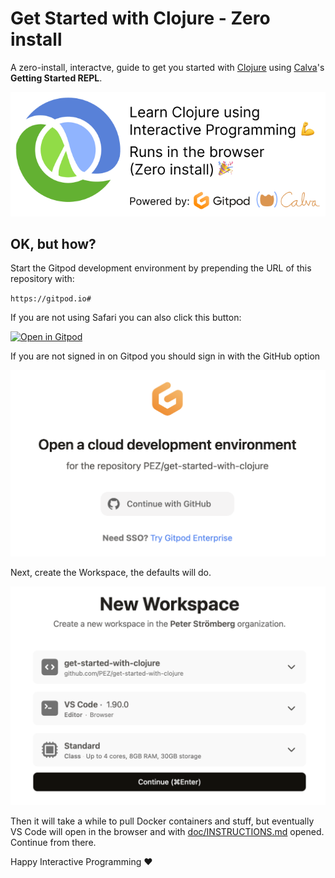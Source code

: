 # Get Started with Clojure - Zero install

A zero-install, interactve, guide to get you started with [Clojure](https://clojure.org/) using [Calva](https://calva.io/)'s **Getting Started REPL**.

![Clojure and Calva](doc/get-started-with-clojure-header-wo-header.png)

## OK, but how?

Start the Gitpod development environment by prepending the URL of this repository with:

`https://gitpod.io#`

If you are not using Safari you can also click this button:

[![Open in Gitpod](https://gitpod.io/button/open-in-gitpod.svg)](https://gitpod.io/from-referrer/)

If you are not signed in on Gitpod you should sign in with the GitHub option

![Sign in to Gitpod with your GitHub account](doc/gitpod-sign-in.png)

Next, create the Workspace, the defaults will do.

![Create Gitpod Workspace](doc/gitpod-new-workspace.png)

Then it will take a while to pull Docker containers and stuff, but eventually VS Code will open in the browser and with [doc/INSTRUCTIONS.md](doc/INSTRUCTIONS.md) opened. Continue from there.

Happy Interactive Programming ❤️
